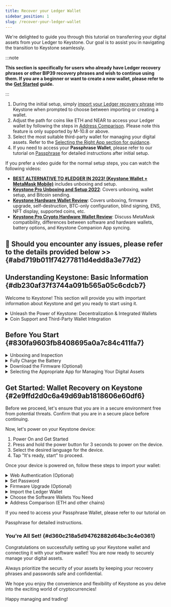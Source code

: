 ```yaml
---
title: Recover your Ledger Wallet
sidebar_position: 1
slug: /recover-your-ledger-wallet
---
```




We're delighted to guide you through this tutorial on transferring your digital assets from your Ledger to Keystone. Our goal is to assist you in navigating the transition to Keystone seamlessly.


:::note


**This section is specifically for users who already have Ledger recovery phrases or other BIP39 recovery phrases and wish to continue using them. If you are a beginner or want to create a new wallet, please refer to the** [**Get Started**](https://support.keyst.one/getting-started/setting-up-keystone-new) **guide.**


:::

1. During the initial setup, simply [import your Ledger recovery phrase](notion://www.notion.so/o/-MVoz_IYFQgJOaCIqOIM/s/rQXQQRT6etffwhkFpfZG/~/changes/214/advanced-features/recovery-phrase/recover-your-ledger-wallet#import-the-ledger-wallet) into Keystone when prompted to choose between importing or creating a wallet.
1. Adjust the path for coins like ETH and NEAR to access your Ledger wallet by following the steps in [Address Comparison](notion://www.notion.so/o/-MVoz_IYFQgJOaCIqOIM/s/rQXQQRT6etffwhkFpfZG/~/changes/214/advanced-features/recovery-phrase/recover-your-ledger-wallet#address-comparison-eth-and-other-chains). Please note this feature is only supported by M-10.8 or above.
1. Select the most suitable third-party wallet for managing your digital assets. Refer to the [Selecting the Right App section for guidance](notion://www.notion.so/o/-MVoz_IYFQgJOaCIqOIM/s/rQXQQRT6etffwhkFpfZG/~/changes/214/advanced-features/recovery-phrase/recover-your-ledger-wallet#selecting-the-appropriate-app-for-managing-your-digital-assets).
1. If you need to access your **Passphrase Wallet**, please refer to our tutorial on [Passphrase](notion://www.notion.so/o/-MVoz_IYFQgJOaCIqOIM/s/rQXQQRT6etffwhkFpfZG/~/changes/214/advanced-features/passphrase) for detailed instructions after initial setup.

If you prefer a video guide for the normal setup steps, you can watch the following videos:

- [**BEST ALTERNATIVE TO #LEDGER IN 2023! (Keystone Wallet + MetaMask Mobile)**](https://www.youtube.com/watch?v=sB3Fh5y2Gho) includes unboxing and setup.
- [**Keystone Pro Unboxing and Setup 2022**](https://www.youtube.com/watch?v=OrTpi8VVGCA): Covers unboxing, wallet setup, and Bitcoin sending.
- [**Keystone Hardware Wallet Review**](https://www.youtube.com/watch?v=FLQ8-pHjzcQ): Covers unboxing, firmware upgrade, self-destruction, BTC-only configuration, blind signing, ENS, NFT display, supported coins, etc.
- [**Keystone Pro Crypto Hardware Wallet Review**](https://www.youtube.com/watch?v=_QfmWQAFxZA): Discuss MetaMask compatibility, differences between software and hardware wallets, battery options, and Keystone Companion App syncing.

## 👏 **Should you encounter any issues, please refer to the details provided below &gt;&gt;** {#abd719b011f74277811d4edd8a3e77d2}


## Understanding Keystone: Basic Information {#db230af37f3744a091b565a05c6cdcb7}


Welcome to Keystone! This section will provide you with important information about Keystone and get you ready to start using it.


<details>
  <summary>Unleash the Power of Keystone: Decentralization & Integrated Wallets</summary>


Keystone operates as a decentralized hardware for managing cryptocurrency, presenting numerous benefits compared to conventional all-in-one solutions. It boasts improved security measures and mitigates the risk of single-point failures.


**Keystone encourages diversity in software wallet usage by offering integrations with various options (e.g. MetaMask, Core, BlockWallet, OKX, Keplr, etc.)**, thus giving users an increased level of control and flexibility over their digital assets.


In circumstances where wallet recovery becomes essential, such as when a Keystone device goes missing or is damaged, Keystone supports coin/token recovery through the respective blockchain's official or widely-used software wallets. We adhere to their primary derivation paths.


In contrast, Ledger follows the standard BIP44 derivation path, leading to differences in Keystone and Ledger addresses. Ledger has elaborated on this topic in their own article: [**Understanding Crypto Addresses and Derivation Paths**](https://blog.ledger.com/understanding-crypto-addresses-and-derivation-paths/).


Thus, the primary distinctions are our emphasis on users harnessing third-party software wallets to enrich their experience and lessen reliance, along with our use of distinct derivation paths to create accounts for certain coins/tokens.



  </details>


<details>
  <summary>Coin Support and Third-Party Wallet Integration</summary>


Keystone offers support for a diverse range of digital assets, including popular cryptocurrencies such as BTC, ETH, SOL, NEAR, BNB, POLYGON, APTOS, DOT, KSM, XRP, LTC, DASH, BCH, AR, ATM, and TRON. By default, Keystone displays the main-chain assets, but you can easily add and manage additional tokens through the software wallets.


To stay informed about the latest supported assets and compatible wallets, we recommend visiting the [Keystone website](https://keyst.one/supported-wallets-and-assets) for an up-to-date list.


We are also excited to announce that upcoming support for ADA is in the works. Stay tuned for further updates on this integration.



  </details>


## Before You Start {#830fa9603fb8408695a0a7c84c411fa7}


<details>
  <summary>Unboxing and Inspection</summary>


⏭️ [Unboxing Video](https://twitter.com/AldridgeFJoseph/status/1598315996225355777?s=20&t=pYzNCZx2NCCRduPmNFp51Q)


After removing the plastic seal from the packaging box, please check if the tamper-evident seals on both sides of the box are intact. Additionally, you can verify the authenticity of your device and prevent supply chain attacks by performing a [Web Authentication](https://keyst.one/authentication) check.


**What's in the BOX**


**Keystone Pro:**

1. Keystone Pro device *1
2. AAA battery case *1
3. Li-Battery *1
4. USB-a to USB-c Charging Cable *1
5. Quick Guide *1
6. Keystone Warranty Card *1
7. Recovery Phrase Backup Card *3

**Keystone Essential:**

1. Keystone Essential device *1
2. AAA battery case *1
3. Quick Guide *1
4. Keystone Warranty Card *1
5. Recovery Phrase Backup Card *3

Take the time to familiarize yourself with the contents of the package and ensure everything is included as mentioned above.


![](./1962087251.png)



  </details>


<details>
  <summary>Fully Charge the Battery</summary>


To ensure your Keystone device is ready for seamless operation, please follow the charging instructions based on the model you have:


**For Keystone Pro:**

- Use a 5V1A or 5V2A USB Type-A adapter to charge your Keystone device.
- The LED indicator will turn from white to yellow, indicating a full charge within approximately 3-4 hours.

**For Keystone Essential:**

- It is recommended to use fresh and non-expired 1.5V AAA rechargeable batteries.
- We suggest using Panasonic AAA rechargeable batteries for optimal performance.
- The brand, quality, and material of the batteries may affect the battery life of the device.

Ensuring a fully charged battery will contribute to a smooth and reliable experience with your Keystone device.



  </details>


<details>
  <summary>Download the Firmware (Optional)</summary>


If you notice any discrepancies between your Ledger and Keystone accounts, it is recommended to update your Keystone firmware to the latest version (M-10.8 or newer). This update will also enable you to change the path to Ledger's format.


To download the latest firmware, please follow these steps:


1. Prepare an SD card with a capacity of less than 512GB (2 or 4GB is sufficient) and format it as FAT32.
2. Visit the official [Keystone Firmware](https://keyst.one/firmware) page to access the download.
3. Extract the downloaded file and copy the "update.zip" file onto the SD card.


Updating the firmware ensures optimal functionality and compatibility with your Keystone device.


For a detailed tutorial on updating the firmware, please refer to the [Firmware Update guide](notion://www.notion.so/o/-MVoz_IYFQgJOaCIqOIM/s/rQXQQRT6etffwhkFpfZG/~/changes/214/getting-started/firmware-upgrading).



  </details>


<details>
  <summary>Selecting the Appropriate App for Managing Your Digital Assets</summary>


To effectively manage your digital assets, it's crucial to pick the right software wallet compatible with your chosen coins, tokens, or chains. Here are some of our recommendations:


**BlueWallet**: Ideal for BTC on mobile devices.


**MetaMask**: Recommended for EVM tokens like ETH, AVAX, and BNB on mobile or as a browser extension.


**Keplr**: Use it as a browser extension for Cosmos Eco.


**Solflare**: Manage SOL and SPL tokens on mobile or as a browser extension.


**Keystone Hardware Wallet**: Download this app for managing BTC, ETH, BCH, BNB, DASH, DOT, LTC, and TON with basic features like send/receive only.


Check out the [”Supported Assets and Wallets”](https://keyst.one/supported-wallets-and-assets) page on Keystone's official website for an exhaustive list of compatible digital assets and software wallets.



  </details>


## Get Started: Wallet Recovery on Keystone {#2e9ffd2d0c6a49d69ab1818606e60df6}


Before we proceed, let's ensure that you are in a secure environment free from potential threats. Confirm that you are in a secure place before continuing.


Now, let's power on your Keystone device:

1. Power On and Get Started
1. Press and hold the power button for 3 seconds to power on the device.
1. Select the desired language for the device.
1. Tap "It's ready, start" to proceed.

Once your device is powered on, follow these steps to import your wallet:


<details>
  <summary>Web Authentication (Optional)</summary>


Web authentication is a crucial step in verifying the authenticity of your device and protecting against supply chain attacks. To perform web authentication, follow these steps:

1. Go to the Web Authentication page: Visit the official Keystone website and click on "Start Authenticate" on your hardware wallet.
2. Scan the QR code: Use the camera on your Keystone device to scan the QR codes displayed on the official website.
3. Enter and Verify: Enter the verification code provided by your hardware wallet into the official website. If the code matches, your device is secure. If it fails to match, please contact support@keystone.one for assistance.

For more detailed information on web authentication and its role in countering supply chain attacks, you can refer to the blog post titled "Web Authentication: A Counter to Supply Chain Attacks."



  </details>


<details>
  <summary>Set Password</summary>

1. Create a password for your Keystone device that is at least 10 characters long
2. Includes UPPER and lowercase letters


  </details>


<details>
  <summary>Firmware Upgrade (Optional)</summary>


**Download the firmware**

1. Prepare an SD card with a capacity of less than 512GB (2 or 4GB is sufficient) and format it as FAT32.
2. Visit the official Keystone firmware page to access the download.
3. Extract the downloaded file and copy the "update.zip" file onto the SD card.

**Install**

1. Insert the SD card into the Keystone device, ensuring it is properly inserted.
2. Go to "Update Now" on the device to start the firmware upgrade.

For a detailed tutorial on updating the firmware, please refer to the Firmware Update guide.



  </details>


<details>
  <summary>Import the Ledger Wallet</summary>

1. Choose the length of your recovery phrases (12, 18, or 24 words).
2. Enter the seed phrase by typing the first 4 letters, and the device will automatically move to the next input box.
3. Tap [Import Wallet] to proceed.


  </details>


<details>
  <summary>Choose the Software Wallets You Need</summary>


Tap here to learn why the Keystone Companion App is not recommended as a wallet companion, but it is advised to choose one that suits you best.


**Download the App**


Depending on the coins or chains you want to manage, download the corresponding software wallet(s) from the app stores or official websites.


For an up-to-date list of supported assets and wallets, visit the Keystone website.


**Connect/Link Keystone with it**

1. On the Keystone device, navigate to and select the desired software wallet.
2. Use the software wallet to scan the QR code displayed on the Keystone device.


  </details>


<details>
  <summary>Address Comparison (ETH and other chains)</summary>


When transitioning from Ledger to Keystone, it’s important to perform a comparison of addresses, particularly for Ethereum (ETH) and other chains. Keystone’s latest firmware version enables the alteration of the path to match Ledger's format, hence granting access to your Ledger account.


If a change in the derivation path is required, you can achieve it by following these steps:

1. Navigate to the coin/token for which you need to change the path.
2. Click on the triple-dot icon located at the top-right corner.
3. Tap [Change Derivation Path] to access it.

Here is a snippet of some address discrepancies for various chains between Keystone and Ledger:


![](./778945163.png)



  </details>


If you need to access your Passphrase Wallet, please refer to our tutorial on


Passphrase for detailed instructions.


### You're All Set! {#d360c218a5d94762882d64bc3c4e0361}


Congratulations on successfully setting up your Keystone wallet and connecting it with your software wallet! You are now ready to securely manage your digital assets.


Always prioritize the security of your assets by keeping your recovery phrases and passwords safe and confidential.


We hope you enjoy the convenience and flexibility of Keystone as you delve into the exciting world of cryptocurrencies!


Happy managing and trading!

